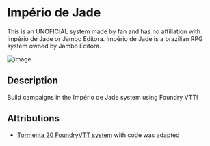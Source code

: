 # Império de Jade

This is an UNOFICIAL system made by fan and has no affiliation with Império de Jade or Jambo Editora.
Império de Jade is a brazilian RPG system owned by Jambo Editora.

![image](https://media.discordapp.net/attachments/269285072215998464/857662778239746068/unknown.png)

## Description

Build campaigns in the Império de Jade system using Foundry VTT!

## Attributions
- [Tormenta 20 FoundryVTT system](https://gitlab.com/vizael/Tormenta20) with code was adapted
